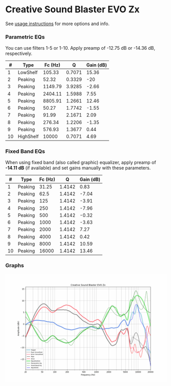 # Creative Sound Blaster EVO Zx
See [usage instructions](https://github.com/jaakkopasanen/AutoEq#usage) for more options and info.

### Parametric EQs
You can use filters 1-5 or 1-10. Apply preamp of -12.75 dB or -14.36 dB, respectively.

|   # | Type      |   Fc (Hz) |      Q |   Gain (dB) |
|-----|-----------|-----------|--------|-------------|
|   1 | LowShelf  |    105.33 | 0.7071 |       15.36 |
|   2 | Peaking   |     52.32 | 0.3329 |      -20    |
|   3 | Peaking   |   1149.79 | 3.9285 |       -2.66 |
|   4 | Peaking   |   2404.11 | 1.5988 |        7.55 |
|   5 | Peaking   |   8805.91 | 1.2661 |       12.46 |
|   6 | Peaking   |     50.27 | 1.7742 |       -1.55 |
|   7 | Peaking   |     91.99 | 2.1671 |        2.09 |
|   8 | Peaking   |    276.34 | 1.2206 |       -1.35 |
|   9 | Peaking   |    576.93 | 1.3677 |        0.44 |
|  10 | HighShelf |  10000    | 0.7071 |        4.69 |

### Fixed Band EQs
When using fixed band (also called graphic) equalizer, apply preamp of **-14.11 dB** (if available) and set gains manually with these parameters.

|   # | Type    |   Fc (Hz) |      Q |   Gain (dB) |
|-----|---------|-----------|--------|-------------|
|   1 | Peaking |     31.25 | 1.4142 |        0.83 |
|   2 | Peaking |     62.5  | 1.4142 |       -7.04 |
|   3 | Peaking |    125    | 1.4142 |       -3.91 |
|   4 | Peaking |    250    | 1.4142 |       -7.96 |
|   5 | Peaking |    500    | 1.4142 |       -0.32 |
|   6 | Peaking |   1000    | 1.4142 |       -3.63 |
|   7 | Peaking |   2000    | 1.4142 |        7.27 |
|   8 | Peaking |   4000    | 1.4142 |        0.42 |
|   9 | Peaking |   8000    | 1.4142 |       10.59 |
|  10 | Peaking |  16000    | 1.4142 |       13.46 |

### Graphs
![](./Creative%20Sound%20Blaster%20EVO%20Zx.png)
